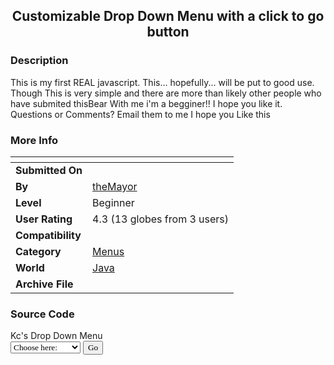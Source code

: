 ﻿<div align="center">

## Customizable Drop Down Menu with a click to go button


</div>

### Description

This is my first REAL javascript. This... hopefully... will be put to good use. Though This is very simple and there are more than likely other people who have submited thisBear With me i'm a begginer!! I hope you like it. Questions or Comments? Email them to me I hope you Like this
 
### More Info
 


<span>             |<span>
---                |---
**Submitted On**   |
**By**             |[theMayor](https://github.com/Planet-Source-Code/PSCIndex/blob/master/ByAuthor/themayor.md)
**Level**          |Beginner
**User Rating**    |4.3 (13 globes from 3 users)
**Compatibility**  |
**Category**       |[Menus](https://github.com/Planet-Source-Code/PSCIndex/blob/master/ByCategory/menus__2-89.md)
**World**          |[Java](https://github.com/Planet-Source-Code/PSCIndex/blob/master/ByWorld/java.md)
**Archive File**   |[](https://github.com/Planet-Source-Code/themayor-customizable-drop-down-menu-with-a-click-to-go-button__2-2260/archive/master.zip)





### Source Code

<html>
<head>
Kc's Drop Down Menu
</head>
<body>
<form name="kc" method="POST">
<select name="select" size=1 style="font-family: Abadi MT Condensed Light" style="color: yellow" style="border: outset" style="font-size: 12" style="background: #000000">
<option value="0">Choose here:</option>
<option value="0"></option>
<option value="http://www.geocities.com/kcmerrill/cplusplus/cindex.html">C++ Home</option>
<option value="http://www.geocities.com/kcmerrill/javascript/jindex.html">Javascript Home</option>
<option value="http://www.geocities.com/kcmerrill/h/hindex.html">Html Home</option>
<option value="http://ais.cms.k12.nm.us/~cmerrill">My HomePage</option>
</select>
<input type="button" style="font-family: Abadi MT Condensed Light"
style="color: yellow" style="font-size: 12"
style="background: #000000" onClick="location =document.kc.select.options[document.kc.select.selectedIndex].value;"
value="Go">
</form>
</body>
</html>

